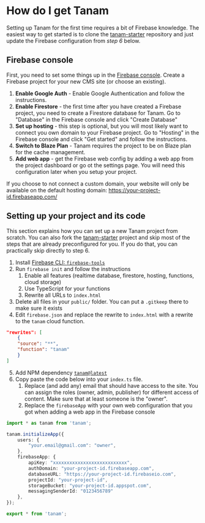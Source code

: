 # How do I get Tanam
Setting up Tanam for the first time requires a bit of Firebase knowledge. The easiest way to get started is to clone the 
[tanam-starter](https://github.com/oddbit/tanam-starter) repository and just update the Firebase configuration from *step 6* 
below.

## Firebase console
First, you need to set some things up in the [Firebase console](https://console.firebase.google.com/).
Create a Firebase project for your new CMS site (or choose an existing).

1. **Enable Google Auth** - Enable Google Authentication and follow the instructions.
2. **Enable Firestore** - the first time after you have created a Firebase project, you need to create a Firestore database for Tanam. Go to "Database" in the Firebase console and click "Create Database"
3. **Set up hosting** - this step is optional, but you will most likely want to connect you own domain to your Firebase project. Go to "Hosting" in the Firebase console and click "Get started" and follow the instructions.
4. **Switch to Blaze Plan** - Tanam requires the project to be on Blaze plan for the cache management.
5. **Add web app** - get the Firebase web config by adding a web app from the project dashboard or
 go ot the settings page. You will need this configuration later when you setup your project.

If you choose to not connect a custom domain, your website will only be available on the default
hosting domain: https://your-project-id.firebaseapp.com/



## Setting up your project and its code
This section explains how you can set up a new Tanam project from scratch. You can also
fork the [tanam-starter](https://github.com/oddbit/tanam-starter) project and skip most
of the steps that are already preconfigured for you. If you do that, you can practically
skip directly to step 6.

 1. Install [Firebase CLI: `firebase-tools`](https://firebase.google.com/docs/cli/)
 2. Run `firebase init` and follow the instructions
    1. Enable all features (realtime database, firestore, hosting, functions, cloud storage)
    2. Use TypeScript for your functions
    3. Rewrite all URLs to `index.html`
 3. Delete all files in your `public/` folder. You can put a `.gitkeep` there to make sure it exists
 4. Edit `firebase.json` and replace the rewrite to `index.html` with a rewrite to the `tanam` cloud function.
```json
"rewrites": [
    {
    "source": "**",
    "function": "tanam"
    }
]

```


 5. Add NPM dependency [`tanam@latest`](https://www.npmjs.com/package/tanam)
 6. Copy paste the code below into your `index.ts` file.
    1. Replace (and add any) email that should have access to the site. You can assign the roles (owner, admin, publisher) for different access of content. Make sure that at least someone is the "owner".
    2. Replace the `firebaseApp` with your own web configuration that you got when adding a web app in the  Firebase console


```typescript
import * as tanam from 'tanam';

tanam.initializeApp({
    users: {
        "your.email@gmail.com": "owner",
    },
    firebaseApp: {
        apiKey: "xxxxxxxxxxxxxxxxxxxxxxxxxxx",
        authDomain: "your-project-id.firebaseapp.com",
        databaseURL: "https://your-project-id.firebaseio.com",
        projectId: "your-project-id",
        storageBucket: "your-project-id.appspot.com",
        messagingSenderId: "0123456789"
    },
});

export * from 'tanam';
```
